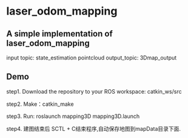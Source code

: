 # laser_odom_mapping
## A simple implementation of laser_odom_mapping

input topic: state_estimation   pointcloud
output_topic: 3Dmap_output

## Demo

step1. Download the repository to your ROS workspace: catkin_ws/src

step2. Make：catkin_make

step3. Run:  roslaunch mapping3D mapping3D.launch

step4. 建图结束后 SCTL + C结束程序,自动保存地图到mapData目录下面.
